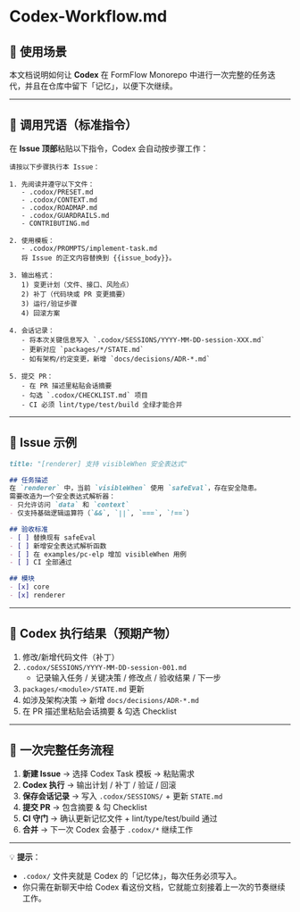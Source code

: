 # Codex-Workflow.md

## 🧭 使用场景
本文档说明如何让 **Codex** 在 FormFlow Monorepo 中进行一次完整的任务迭代，并且在仓库中留下「记忆」，以便下次继续。  

---

## 🔮 调用咒语（标准指令）
在 **Issue 顶部**粘贴以下指令，Codex 会自动按步骤工作：

```text
请按以下步骤执行本 Issue：

1. 先阅读并遵守以下文件：
   - .codox/PRESET.md
   - .codox/CONTEXT.md
   - .codox/ROADMAP.md
   - .codox/GUARDRAILS.md
   - CONTRIBUTING.md

2. 使用模板：
   - .codox/PROMPTS/implement-task.md
   将 Issue 的正文内容替换到 {{issue_body}}。

3. 输出格式：
   1) 变更计划（文件、接口、风险点）
   2) 补丁（代码块或 PR 变更摘要）
   3) 运行/验证步骤
   4) 回滚方案

4. 会话记录：
   - 将本次关键信息写入 `.codox/SESSIONS/YYYY-MM-DD-session-XXX.md`
   - 更新对应 `packages/*/STATE.md`
   - 如有架构/约定变更，新增 `docs/decisions/ADR-*.md`

5. 提交 PR：
   - 在 PR 描述里粘贴会话摘要
   - 勾选 `.codox/CHECKLIST.md` 项目
   - CI 必须 lint/type/test/build 全绿才能合并
```

---

## 📝 Issue 示例
```md
title: "[renderer] 支持 visibleWhen 安全表达式"

## 任务描述
在 `renderer` 中，当前 `visibleWhen` 使用 `safeEval`，存在安全隐患。  
需要改造为一个安全表达式解析器：  
- 只允许访问 `data` 和 `context`  
- 仅支持基础逻辑运算符（`&&`, `||`, `===`, `!==`）

## 验收标准
- [ ] 替换现有 safeEval
- [ ] 新增安全表达式解析函数
- [ ] 在 examples/pc-elp 增加 visibleWhen 用例
- [ ] CI 全部通过

## 模块
- [x] core
- [x] renderer
```

---

## 📂 Codex 执行结果（预期产物）
1. 修改/新增代码文件（补丁）  
2. `.codox/SESSIONS/YYYY-MM-DD-session-001.md`  
   - 记录输入任务 / 关键决策 / 修改点 / 验收结果 / 下一步  
3. `packages/<module>/STATE.md` 更新  
4. 如涉及架构决策 → 新增 `docs/decisions/ADR-*.md`  
5. 在 PR 描述里粘贴会话摘要 & 勾选 Checklist  

---

## 🚦 一次完整任务流程
1. **新建 Issue** → 选择 Codex Task 模板 → 粘贴需求  
2. **Codex 执行** → 输出计划 / 补丁 / 验证 / 回滚  
3. **保存会话记录** → 写入 `.codox/SESSIONS/` + 更新 `STATE.md`  
4. **提交 PR** → 包含摘要 & 勾 Checklist  
5. **CI 守门** → 确认更新记忆文件 + lint/type/test/build 通过  
6. **合并** → 下一次 Codex 会基于 `.codox/*` 继续工作  

---

💡 **提示**：  
- `.codox/` 文件夹就是 Codex 的「记忆体」，每次任务必须写入。  
- 你只需在新聊天中给 Codex 看这份文档，它就能立刻接着上一次的节奏继续工作。  
